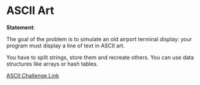 # ASCII Art

**Statement**:

The goal of the problem is to simulate an old airport terminal display: your program must display a line of text in ASCII art.

You have to split strings, store them and recreate others. You can use data structures like arrays or hash tables.

[ASCII Challenge Link](https://www.codingame.com/training/easy/ascii-art)
